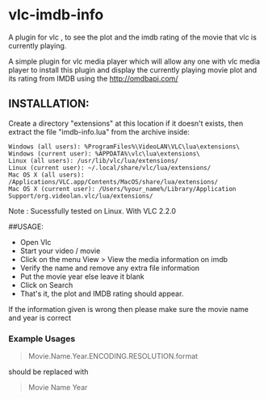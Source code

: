 # vlc-imdb-info
A plugin for vlc , to see the plot and the imdb rating of the movie that vlc is currently playing. 

A simple plugin for vlc media player which will allow any one with vlc media player to install this plugin and display the currently playing movie plot and its rating from IMDB using the http://omdbapi.com/

## INSTALLATION:

Create a directory "extensions" at this location if it doesn't exists, then extract the file "imdb-info.lua" from the archive inside:

    Windows (all users): %ProgramFiles%\VideoLAN\VLC\lua\extensions\
    Windows (current user): %APPDATA%\vlc\lua\extensions\
    Linux (all users): /usr/lib/vlc/lua/extensions/
    Linux (current user): ~/.local/share/vlc/lua/extensions/
    Mac OS X (all users): /Applications/VLC.app/Contents/MacOS/share/lua/extensions/
    Mac OS X (current user): /Users/%your_name%/Library/Application Support/org.videolan.vlc/lua/extensions/

Note : Sucessfully tested on Linux. With VLC 2.2.0

##USAGE:

* Open Vlc
* Start your video / movie
* Click on the menu View > View the media information on imdb
* Verify the name and remove any extra file information
* Put the movie year else leave it blank
* Click on Search
* That's it, the plot and IMDB rating should appear.

If the information given is wrong then please make sure the movie name and year is correct

### Example Usages
> Movie.Name.Year.ENCODING.RESOLUTION.format

should be replaced with

> Movie Name
> Year

